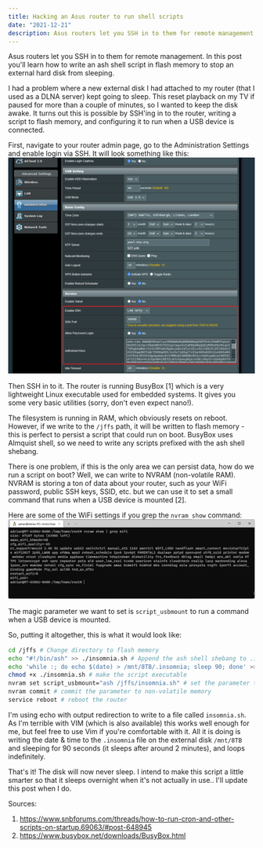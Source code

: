 ```yaml
---
title: Hacking an Asus router to run shell scripts
date: "2021-12-21"
description: Asus routers let you SSH in to them for remote management. You'll learn how to write an ash shell script in flash memory to stop an external hard disk from sleeping.
---
```


Asus routers let you SSH in to them for remote management. In this post you'll learn how to write an ash shell script in flash memory to stop an external hard disk from sleeping.

I had a problem where a new external disk I had attached to my router (that I used as a DLNA server) kept going to sleep. This reset playback on my TV if paused for more than a couple of minutes, so I wanted to keep the disk awake. It turns out this is possible by SSH'ing in to the router, writing a script to flash memory, and configuring it to run when a USB device is connected.

First, navigate to your router admin page, go to the Administration Settings and enable login via SSH. It will look something like this:
![Router SSH Config](./router-ssh-config.png "Router SSH Config")

Then SSH in to it. The router is running BusyBox [1] which is a very lightweight Linux executable used for embedded systems. It gives you some very basic utilities (sorry, don't even expect nano!).

The filesystem is running in RAM, which obviously resets on reboot. However, if we write to the `/jffs` path, it will be written to flash memory - this is perfect to persist a script that could run on boot.  BusyBox uses Almquist shell, so we need to write any scripts prefixed with the ash shell shebang.

There is one problem, if this is the only area we can persist data, how do we run a script on boot? Well, we can write to NVRAM (non-volatile RAM). NVRAM is storing a ton of data about your router, such as your WiFi password, public SSH keys, SSID, etc. but we can use it to set a small command that runs when a USB device is mounted [2].  

Here are some of the WiFi settings if you grep the `nvram show` command:
![nvram show](./wifi-settings.png "nvram show")

The magic parameter we want to set is `script_usbmount` to run a command when a USB device is mounted.

So, putting it altogether, this is what it would look like:
```bash
cd /jffs # Change directory to flash memory
echo "#!/bin/ash" >> ./insomnia.sh # Append the ash shell shebang to .insomnia.sh in flash memory
echo 'while :; do echo $(date) > /mnt/8TB/.insomnia; sleep 90; done' >> ./insomnia.sh # append command
chmod +x ./insomnia.sh # make the script executable
nvram set script_usbmount="ash /jffs/insomnia.sh" # set the parameter to execute when a USB device is mounted
nvram commit # commit the parameter to non-volatile memory
service reboot # reboot the router
```

I'm using echo with output redirection to write to a file called `insomnia.sh`. As I'm terrible with VIM (which is also available) this works well enough for me, but feel free to use Vim if you're comfortable with it. All it is doing is writing the date & time to the `.insomnia` file on the external disk `/mnt/8TB` and sleeping for 90 seconds (it sleeps after around 2 minutes), and loops indefinitely.

That's it! The disk will now never sleep. I intend to make this script a little smarter so that it sleeps overnight when it's not actually in use.. I'll update this post when I do.

Sources:
1. https://www.snbforums.com/threads/how-to-run-cron-and-other-scripts-on-startup.69063/#post-648945
2. https://www.busybox.net/downloads/BusyBox.html